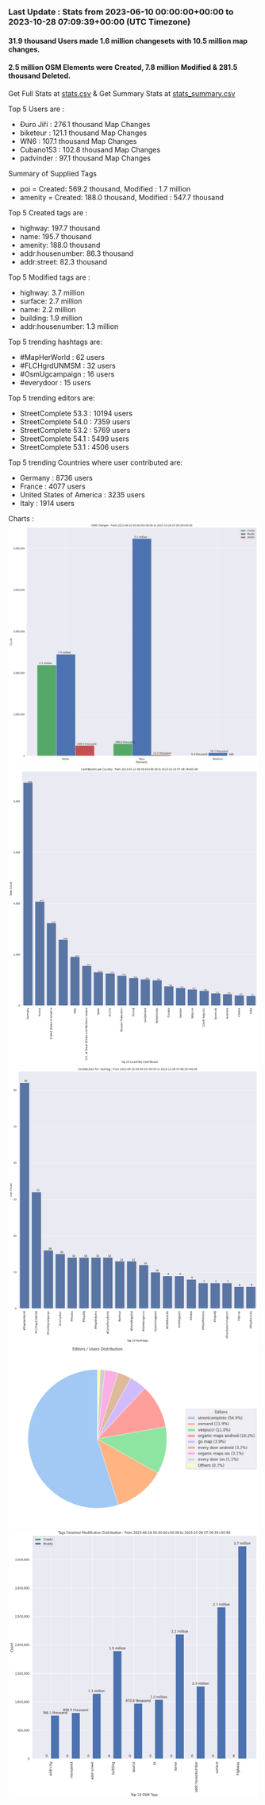 ### Last Update : Stats from 2023-06-10 00:00:00+00:00 to 2023-10-28 07:09:39+00:00 (UTC Timezone)

#### 31.9 thousand Users made 1.6 million changesets with 10.5 million map changes.
#### 2.5 million OSM Elements were Created, 7.8 million Modified & 281.5 thousand Deleted.
Get Full Stats at [stats.csv](/stats/fieldmappers/Daily/stats.csv)
 & Get Summary Stats at [stats_summary.csv](/stats/fieldmappers/Daily/stats_summary.csv)

Top 5 Users are : 
- Đuro Jiří : 276.1 thousand Map Changes
- biketeur : 121.1 thousand Map Changes
- WN6 : 107.1 thousand Map Changes
- Cubano153 : 102.8 thousand Map Changes
- padvinder : 97.1 thousand Map Changes

Summary of Supplied Tags
- poi = Created: 569.2 thousand, Modified : 1.7 million
- amenity = Created: 188.0 thousand, Modified : 547.7 thousand


Top 5 Created tags are :
- highway: 197.7 thousand
- name: 195.7 thousand
- amenity: 188.0 thousand
- addr:housenumber: 86.3 thousand
- addr:street: 82.3 thousand


Top 5 Modified tags are :
- highway: 3.7 million
- surface: 2.7 million
- name: 2.2 million
- building: 1.9 million
- addr:housenumber: 1.3 million


Top 5 trending hashtags are:
- #MapHerWorld : 62 users
- #FLCHgrdUNMSM : 32 users
- #OsmUgcampaign : 16 users
- #everydoor : 15 users


Top 5 trending editors are:
- StreetComplete 53.3 : 10194 users
- StreetComplete 54.0 : 7359 users
- StreetComplete 53.2 : 5769 users
- StreetComplete 54.1 : 5499 users
- StreetComplete 53.1 : 4506 users


Top 5 trending Countries where user contributed are:
- Germany : 8736 users
- France : 4077 users
- United States of America : 3235 users
- Italy : 1914 users


 Charts : 
![Alt text](./stats_osm_changes.png) 
![Alt text](./stats_users_per_country.png) 
![Alt text](./stats_users_per_hashtag.png) 
![Alt text](./stats_editors_pie_chart.png) 
![Alt text](./stats_tags.png) 
